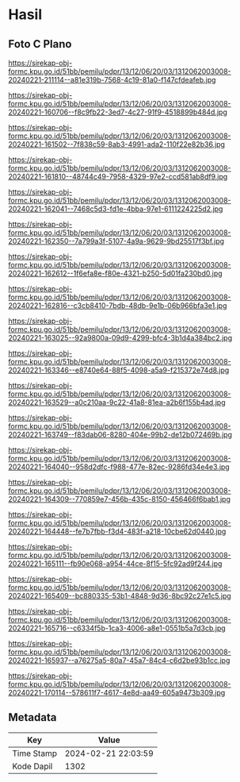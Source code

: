 # Hasil

## Foto C Plano

https://sirekap-obj-formc.kpu.go.id/51bb/pemilu/pdpr/13/12/06/20/03/1312062003008-20240221-211114--a81e319b-7568-4c19-81a0-f147cfdeafeb.jpg

https://sirekap-obj-formc.kpu.go.id/51bb/pemilu/pdpr/13/12/06/20/03/1312062003008-20240221-160706--f8c9fb22-3ed7-4c27-91f9-4518899b484d.jpg

https://sirekap-obj-formc.kpu.go.id/51bb/pemilu/pdpr/13/12/06/20/03/1312062003008-20240221-161502--7f838c59-8ab3-4991-ada2-110f22e82b36.jpg

https://sirekap-obj-formc.kpu.go.id/51bb/pemilu/pdpr/13/12/06/20/03/1312062003008-20240221-161810--48744c49-7958-4329-97e2-ccd581ab8df9.jpg

https://sirekap-obj-formc.kpu.go.id/51bb/pemilu/pdpr/13/12/06/20/03/1312062003008-20240221-162041--7468c5d3-fd1e-4bba-97e1-6111224225d2.jpg

https://sirekap-obj-formc.kpu.go.id/51bb/pemilu/pdpr/13/12/06/20/03/1312062003008-20240221-162350--7a799a3f-5107-4a9a-9629-9bd25517f3bf.jpg

https://sirekap-obj-formc.kpu.go.id/51bb/pemilu/pdpr/13/12/06/20/03/1312062003008-20240221-162612--1f6efa8e-f80e-4321-b250-5d01fa230bd0.jpg

https://sirekap-obj-formc.kpu.go.id/51bb/pemilu/pdpr/13/12/06/20/03/1312062003008-20240221-162816--c3cb8410-7bdb-48db-9e1b-06b966bfa3e1.jpg

https://sirekap-obj-formc.kpu.go.id/51bb/pemilu/pdpr/13/12/06/20/03/1312062003008-20240221-163025--92a9800a-09d9-4299-bfc4-3b1d4a384bc2.jpg

https://sirekap-obj-formc.kpu.go.id/51bb/pemilu/pdpr/13/12/06/20/03/1312062003008-20240221-163346--e8740e64-88f5-4098-a5a9-f215372e74d8.jpg

https://sirekap-obj-formc.kpu.go.id/51bb/pemilu/pdpr/13/12/06/20/03/1312062003008-20240221-163529--a0c210aa-9c22-41a8-81ea-a2b6f155b4ad.jpg

https://sirekap-obj-formc.kpu.go.id/51bb/pemilu/pdpr/13/12/06/20/03/1312062003008-20240221-163749--f83dab06-8280-404e-99b2-de12b072469b.jpg

https://sirekap-obj-formc.kpu.go.id/51bb/pemilu/pdpr/13/12/06/20/03/1312062003008-20240221-164040--958d2dfc-f988-477e-82ec-9286fd34e4e3.jpg

https://sirekap-obj-formc.kpu.go.id/51bb/pemilu/pdpr/13/12/06/20/03/1312062003008-20240221-164309--770859e7-456b-435c-8150-456466f6bab1.jpg

https://sirekap-obj-formc.kpu.go.id/51bb/pemilu/pdpr/13/12/06/20/03/1312062003008-20240221-164448--fe7b7fbb-f3d4-483f-a218-10cbe62d0440.jpg

https://sirekap-obj-formc.kpu.go.id/51bb/pemilu/pdpr/13/12/06/20/03/1312062003008-20240221-165111--fb90e068-a954-44ce-8f15-5fc92ad9f244.jpg

https://sirekap-obj-formc.kpu.go.id/51bb/pemilu/pdpr/13/12/06/20/03/1312062003008-20240221-165409--bc880335-53b1-4848-9d36-8bc92c27e1c5.jpg

https://sirekap-obj-formc.kpu.go.id/51bb/pemilu/pdpr/13/12/06/20/03/1312062003008-20240221-165716--c6334f5b-1ca3-4006-a8e1-0551b5a7d3cb.jpg

https://sirekap-obj-formc.kpu.go.id/51bb/pemilu/pdpr/13/12/06/20/03/1312062003008-20240221-165937--a76275a5-80a7-45a7-84c4-c6d2be93b1cc.jpg

https://sirekap-obj-formc.kpu.go.id/51bb/pemilu/pdpr/13/12/06/20/03/1312062003008-20240221-170114--578611f7-4617-4e8d-aa49-605a9473b309.jpg


## Metadata

| Key        | Value               |
| ---------- | ------------------- |
| Time Stamp | 2024-02-21 22:03:59 |
| Kode Dapil | 1302                |




